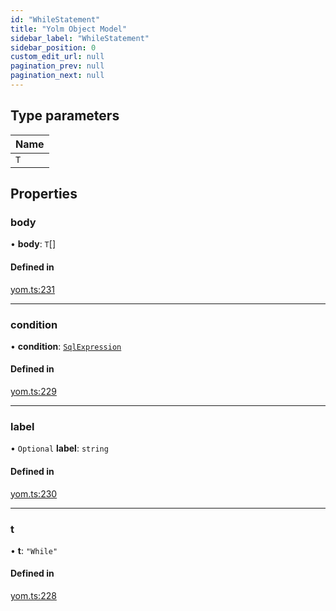 ```yaml
---
id: "WhileStatement"
title: "Yolm Object Model"
sidebar_label: "WhileStatement"
sidebar_position: 0
custom_edit_url: null
pagination_prev: null
pagination_next: null
---
```


## Type parameters

| Name |
| :------ |
| `T` |

## Properties

### body

• **body**: `T`[]

#### Defined in

[yom.ts:231](https://github.com/yolmio/boost/blob/964b449/src/yom.ts#L231)

___

### condition

• **condition**: [`SqlExpression`](../modules.md#sqlexpression)

#### Defined in

[yom.ts:229](https://github.com/yolmio/boost/blob/964b449/src/yom.ts#L229)

___

### label

• `Optional` **label**: `string`

#### Defined in

[yom.ts:230](https://github.com/yolmio/boost/blob/964b449/src/yom.ts#L230)

___

### t

• **t**: ``"While"``

#### Defined in

[yom.ts:228](https://github.com/yolmio/boost/blob/964b449/src/yom.ts#L228)
